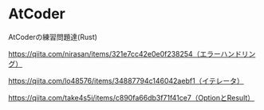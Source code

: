 # AtCoder
AtCoderの練習問題達(Rust)

https://qiita.com/nirasan/items/321e7cc42e0e0f238254（エラーハンドリング）

https://qiita.com/lo48576/items/34887794c146042aebf1（イテレータ）

https://qiita.com/take4s5i/items/c890fa66db3f71f41ce7（OptionとResult）


